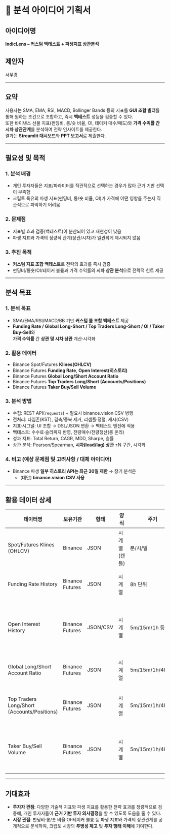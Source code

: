 # 📑 분석 아이디어 기획서

## 아이디어명  
**IndicLens – 커스텀 백테스트 + 파생지표 상관분석**

## 제안자  
서무경  

---

## 요약
사용자는 SMA, EMA, RSI, MACD, Bollinger Bands 등의 지표를 **GUI 조합 빌더**를 통해 원하는 조건으로 조합하고, 즉시 **백테스트** 성능을 검증할 수 있다.  
또한 바이낸스 선물 지표(펀딩비, 롱/숏 비율, OI, 테이커 매수/매도)와 **가격 수익률 간 시차 상관관계**를 분석하여 전략 인사이트를 제공한다.  
결과는 **Streamlit 대시보드**와 **PPT 보고서**로 제출한다.  

---

## 필요성 및 목적

### 1. 분석 배경
- 개인 투자자들은 지표/파라미터를 직관적으로 선택하는 경우가 많아 근거 기반 선택이 부족함  
- 크립토 특유의 파생 지표(펀딩비, 롱/숏 비율, OI)가 가격에 어떤 영향을 주는지 직관적으로 파악하기 어려움  

### 2. 문제점
- 지표별 효과 검증(백테스트)이 분산되어 있고 재현성이 낮음  
- 파생 지표와 가격의 정량적 관계(상관/시차)가 일관되게 제시되지 않음  

### 3. 추진 목적
- **커스텀 지표 조합 백테스트**로 전략의 효과를 즉시 검증  
- 펀딩비/롱숏/OI/테이커 볼륨과 가격 수익률의 **시차 상관 분석**으로 전략적 힌트 제공  

---

## 분석 목표

### 1. 분석 목표
- SMA/EMA/RSI/MACD/BB 기반 **커스텀 룰 조합 백테스트** 제공  
- **Funding Rate / Global Long-Short / Top Traders Long-Short / OI / Taker Buy-Sell**와  
  **가격 수익률** 간 **상관 및 시차 상관** 계산·시각화  

### 2. 활용 데이터
- Binance Spot/Futures **Klines(OHLCV)**  
- Binance Futures **Funding Rate**, **Open Interest(히스토리)**  
- Binance Futures **Global Long/Short Account Ratio**  
- Binance Futures **Top Traders Long/Short (Accounts/Positions)**  
- Binance Futures **Taker Buy/Sell Volume**  

### 3. 분석 방법
- 수집: REST API(`requests`) + 필요시 binance.vision CSV 병행  
- 전처리: 타임존(KST), 결측/중복 제거, 리샘플·정렬, 캐시(CSV)  
- 지표·시그널: UI 조합 → DSL/JSON 변환 → 백테스트 엔진에 적용  
- 백테스트: 수수료·슬리피지 반영, 전량매수/전량청산(롱 온리)  
- 성과 지표: Total Return, CAGR, MDD, Sharpe, 승률  
- 상관 분석: Pearson/Spearman, **시차(lead/lag) 상관** ±N 구간, 시각화  

### 4. 비고 (예상 문제점 및 고려사항 / 대체 아이디어)
- Binance 파생 **일부 히스토리 API는 최근 30일 제한** → 장기 분석은  
  - (대안) **binance.vision CSV 사용**  

---

## 활용 데이터 상세

| 데이터명 | 보유기관 | 형태 | 양식 | 주기 | 수집방안 | 비고 |
|---|---|---|---|---|---|---|
| Spot/Futures Klines (OHLCV) | Binance | JSON | 시계열(캔들) | 분/시/일 | `/api/v3/klines`, `/fapi/v1/klines` | 백테스트 기본 데이터 |
| Funding Rate History | Binance Futures | JSON | 시계열 | 8h 단위 | `/fapi/v1/fundingRate` | 가격 수익률과 상관 |
| Open Interest History | Binance Futures | JSON/CSV | 시계열 | 5m/15m/1h 등 | `/futures/data/openInterestHist` 또는 binance.vision | 최근 1개월 제한(공용 API) |
| Global Long/Short Account Ratio | Binance Futures | JSON | 시계열 | 5m/15m/1h/4h/1d | `/futures/data/globalLongShortAccountRatio` | 최근 30일 제한 |
| Top Traders Long/Short (Accounts/Positions) | Binance Futures | JSON | 시계열 | 5m/15m/1h/4h/1d | `/futures/data/topLongShortPositionRatio`, `/futures/data/topLongShortAccountRatio` | 현재 롱/숏 우세 현황 |
| Taker Buy/Sell Volume | Binance Futures | JSON | 시계열 | 5m/15m/1h/4h/1d | `/futures/data/takerBuySellVol` | 매수/매도 압력 프록시 |

---

## 기대효과

- **투자자 관점**: 다양한 기술적 지표와 파생 지표를 활용한 전략 효과를 정량적으로 검증해, 개인 투자자들이 **근거 기반 투자 의사결정**을 할 수 있도록 도움을 줄 수 있다.  
- **시장 관점**: 펀딩비·롱/숏 비율·OI·테이커 볼륨 등 파생 지표와 가격의 상관관계를 공개적으로 분석하여, 크립토 시장의 **투명성 제고** 및 **투자 행태 이해**에 기여한다.
